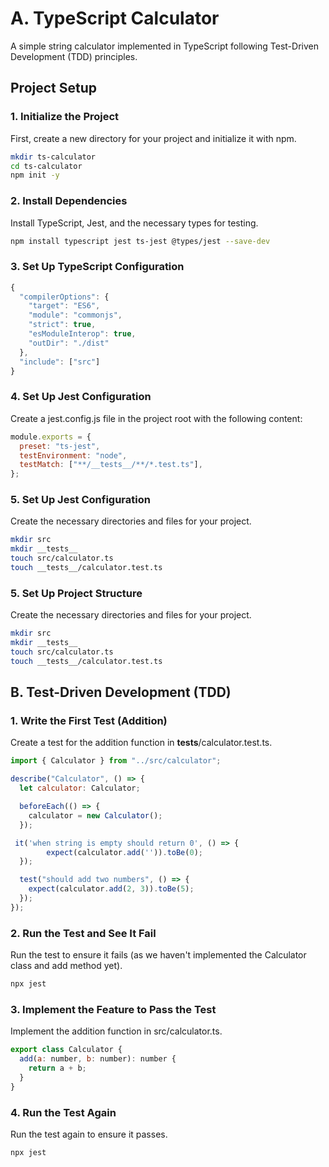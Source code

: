 # A. TypeScript Calculator

A simple string calculator implemented in TypeScript following Test-Driven Development (TDD) principles.

## Project Setup

### 1. Initialize the Project

First, create a new directory for your project and initialize it with npm.

```bash
mkdir ts-calculator
cd ts-calculator
npm init -y
```

### 2. Install Dependencies

Install TypeScript, Jest, and the necessary types for testing.

```bash
npm install typescript jest ts-jest @types/jest --save-dev
```

### 3. Set Up TypeScript Configuration

```javascript
{
  "compilerOptions": {
    "target": "ES6",
    "module": "commonjs",
    "strict": true,
    "esModuleInterop": true,
    "outDir": "./dist"
  },
  "include": ["src"]
}
```

### 4. Set Up Jest Configuration

Create a jest.config.js file in the project root with the following content:

```javascript
module.exports = {
  preset: "ts-jest",
  testEnvironment: "node",
  testMatch: ["**/__tests__/**/*.test.ts"],
};
```

### 5. Set Up Jest Configuration

Create the necessary directories and files for your project.

```bash
mkdir src
mkdir __tests__
touch src/calculator.ts
touch __tests__/calculator.test.ts
```

### 5. Set Up Project Structure

Create the necessary directories and files for your project.

```bash
mkdir src
mkdir __tests__
touch src/calculator.ts
touch __tests__/calculator.test.ts
```



## B. Test-Driven Development (TDD)

### 1. Write the First Test (Addition)

Create a test for the addition function in **tests**/calculator.test.ts.

```javascript
import { Calculator } from "../src/calculator";

describe("Calculator", () => {
  let calculator: Calculator;

  beforeEach(() => {
    calculator = new Calculator();
  });

 it('when string is empty should return 0', () => {
        expect(calculator.add('')).toBe(0);
  });

  test("should add two numbers", () => {
    expect(calculator.add(2, 3)).toBe(5);
  });
});
```

### 2. Run the Test and See It Fail

Run the test to ensure it fails (as we haven't implemented the Calculator class and add method yet).

```bash
npx jest

```


### 3. Implement the Feature to Pass the Test

Implement the addition function in src/calculator.ts.

```javascript
export class Calculator {
  add(a: number, b: number): number {
    return a + b;
  }
}
```

### 4. Run the Test Again

Run the test again to ensure it passes.

```bash
npx jest
```

